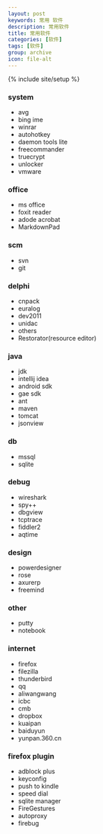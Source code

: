 ```yaml
---
layout: post
keywords: 常用 软件
description: 常用软件
title: 常用软件
categories: [软件]
tags: [软件]
group: archive
icon: file-alt
---
```

{% include site/setup %}

### system ###
- avg
- bing ime
- winrar
- autohotkey
- daemon tools lite
- freecommander
- truecrypt
- unlocker
- vmware

### office ###
- ms office
- foxit reader
- adode acrobat
- MarkdownPad

### scm ###
- svn
- git

### delphi ###
- cnpack
- euralog
- dev2011
- unidac
- others
- Restorator(resource editor)

### java ###
- jdk
- intellij idea
- android sdk
- gae sdk
- ant
- maven
- tomcat
- jsonview

### db ###
- mssql
- sqlite

### debug ###
- wireshark
- spy++
- dbgview
- tcptrace
- fiddler2
- aqtime

### design ###
- powerdesigner
- rose
- axurerp
- freemind

### other ###
- putty
- notebook

### internet ###
- firefox 
- filezilla 
- thunderbird
- qq
- aliwangwang
- icbc 
- cmb
- dropbox 
- kuaipan 
- baiduyun
- yunpan.360.cn

### firefox plugin ###
- adblock plus
- keyconfig
- push to kindle
- speed dial
- sqlite manager
- FireGestures
- autoproxy
- firebug
